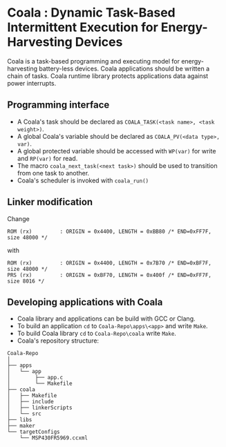 # Coala : Dynamic Task-Based Intermittent Execution for Energy-Harvesting Devices

Coala is a task-based programming and executing model for energy-harvesting 
battery-less devices. Coala applications should be written a chain of tasks. 
Coala runtime library protects applications data against power interrupts.

Programming interface
---------------------
* A Coala's task should be declared as `COALA_TASK(<task name>, <task weight>)`.
* A global Coala's variable should be declared as `COALA_PV(<data type>, var)`.
* A global protected variable should be accessed with `WP(var)` for write and 
`RP(var)` for read. 
* The macro `coala_next_task(<next task>)` should be used to transition from one 
task to another.
* Coala's scheduler is invoked with `coala_run()`


Linker modification 
---------------------
Change
```
ROM (rx)         : ORIGIN = 0x4400, LENGTH = 0xBB80 /* END=0xFF7F, size 48000 */
```

with 
```
ROM (rx)         : ORIGIN = 0x4400, LENGTH = 0x7B70 /* END=0xBF7F, size 48000 */
PRS (rx)         : ORIGIN = 0xBF70, LENGTH = 0x400f /* END=0xFF7F, size 8016 */
```


Developing applications with Coala
-----------------------------------
* Coala library and applications can be build with GCC or Clang. 
* To build an application `cd` to `Coala-Repo\apps\<app>` and write `Make`. 
* To build Coala library `cd` to `Coala-Repo\coala` write `Make`.
* Coala's repository structure:
```
Coala-Repo
│
├── apps
│   └── app
│        ├── app.c
│        └── Makefile
├── coala
│   ├── Makefile
│   ├── include
│   ├── linkerScripts
│   └── src
├── libs
├── maker
└── targetConfigs
    └── MSP430FR5969.ccxml
```








